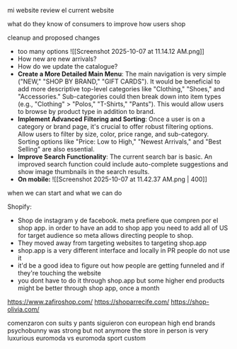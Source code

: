 mi website
review el current website

what do they know of consumers to improve how users shop

cleanup and proposed changes
- too many options ![[Screenshot 2025-10-07 at 11.14.12 AM.png]]
- How new are new arrivals?
- How do we update the catalogue? 
- **Create a More Detailed Main Menu**: The main navigation is very simple ("NEW," "SHOP BY BRAND," "GIFT CARDS"). It would be beneficial to add more descriptive top-level categories like "Clothing," "Shoes," and "Accessories." Sub-categories could then break down into item types (e.g., "Clothing" > "Polos," "T-Shirts," "Pants"). This would allow users to browse by product type in addition to brand.
- **Implement Advanced Filtering and Sorting**: Once a user is on a category or brand page, it's crucial to offer robust filtering options. Allow users to filter by size, color, price range, and sub-category. Sorting options like "Price: Low to High," "Newest Arrivals," and "Best Selling" are also essential.
- **Improve Search Functionality**: The current search bar is basic. An improved search function could include auto-complete suggestions and show image thumbnails in the search results. 
- **On mobile:**  ![[Screenshot 2025-10-07 at 11.42.37 AM.png | 400]]


when we can start and what we can do

Shopify:
- Shop de instagram y de facebook. meta prefiere que compren por el shop app. in order to have an add to shop app you need to add all of US for target audience so meta allows directing people to shop.
- They moved away from targeting websites to targeting shop.app
- shop.app is a very different interface and locally in PR people do not use it
- it'd be a good idea to figure out how people are getting funneled and if they're touching the website
- you dont have to do it through shop.app but some higher end products might be better through shop app, once a month


https://www.zafiroshop.com/
https://shoparrecife.com/
https://shop-olivia.com/

comenzaron con suits y pants
siguieron con european high end brands
psychobunny was strong but not anymore
the store in person is very luxurious
euromoda vs euromoda sport
custom 